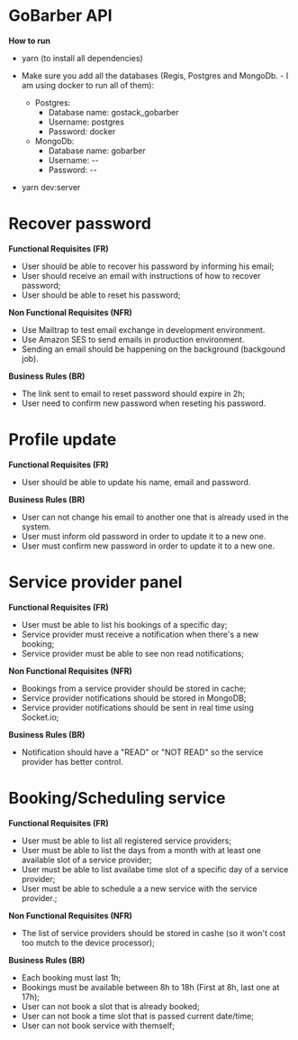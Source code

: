 # GoBarber API

**How to run**
 - yarn (to install all dependencies)
 - Make sure you add all the databases (Regis, Postgres and MongoDb. - I am using docker to run all of them):
     * Postgres:
        - Database name: gostack_gobarber
        - Username: postgres
        - Password: docker
     * MongoDb:
        - Database name: gobarber
        - Username: --
        - Password: --
     
 - yarn dev:server

# Recover password

**Functional Requisites (FR)**

- User should be able to recover his password by informing his email;
- User should receive an email with instructions of how to recover password;
- User should be able to reset his password;

**Non Functional Requisites (NFR)**

- Use Mailtrap to test email exchange in development environment.
- Use Amazon SES to send emails in production environment.
- Sending an email should be happening on the background (backgound job).

**Business Rules (BR)**

- The link sent to email to reset password should expire in 2h;
- User need to confirm new password when reseting his password.

# Profile update

**Functional Requisites (FR)**

- User should be able to update his name, email and password.

**Business Rules (BR)**

- User can not change his email to another one that is already used in the system.
- User must inform old password in order to update it to a new one.
- User must confirm new password in order to update it to a new one.

# Service provider panel

**Functional Requisites (FR)**

- User must be able to list his bookings of a specific day;
- Service provider must receive a notification when there's a new booking;
- Service provider must be able to see non read notifications;

**Non Functional Requisites (NFR)**

- Bookings from a service provider should be stored in cache;
- Service provider notifications should be stored in MongoDB;
- Service provider notifications should be sent in real time using Socket.io;

**Business Rules (BR)**

- Notification should have a "READ" or "NOT READ" so the service provider has better control.

# Booking/Scheduling service

**Functional Requisites (FR)**

- User must be able to list all registered service providers;
- User must be able to list the days from a month with at least one available slot of a service provider;
- User must be able to list availabe time slot of a specific day of a service provider;
- User must be able to schedule a a new service with the service provider.;

**Non Functional Requisites (NFR)**

- The list of service providers should be stored in cashe (so it won't cost too mutch to the device processor);

**Business Rules (BR)**

- Each booking must last 1h;
- Bookings must be available between 8h to 18h (First at 8h, last one at 17h);
- User can not book a slot that is already booked;
- User can not book a time slot that is passed current date/time;
- User can not book service with themself;


